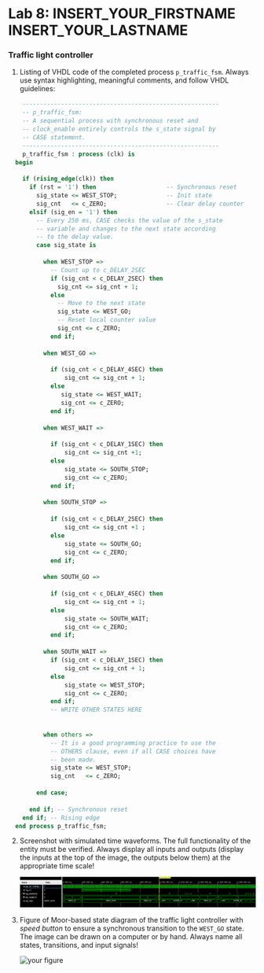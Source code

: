 # Lab 8: INSERT_YOUR_FIRSTNAME INSERT_YOUR_LASTNAME

### Traffic light controller

1. Listing of VHDL code of the completed process `p_traffic_fsm`. Always use syntax highlighting, meaningful comments, and follow VHDL guidelines:

```vhdl
    --------------------------------------------------------
    -- p_traffic_fsm:
    -- A sequential process with synchronous reset and
    -- clock_enable entirely controls the s_state signal by
    -- CASE statement.
    --------------------------------------------------------
    p_traffic_fsm : process (clk) is
  begin

    if (rising_edge(clk)) then
      if (rst = '1') then                    -- Synchronous reset
        sig_state <= WEST_STOP;              -- Init state
        sig_cnt   <= c_ZERO;                 -- Clear delay counter
      elsif (sig_en = '1') then
        -- Every 250 ms, CASE checks the value of the s_state
        -- variable and changes to the next state according
        -- to the delay value.
        case sig_state is

          when WEST_STOP =>
            -- Count up to c_DELAY_2SEC
            if (sig_cnt < c_DELAY_2SEC) then
              sig_cnt <= sig_cnt + 1;
            else
              -- Move to the next state
              sig_state <= WEST_GO;
              -- Reset local counter value
              sig_cnt <= c_ZERO;
            end if;

          when WEST_GO =>
            
            if (sig_cnt < c_DELAY_4SEC) then
                sig_cnt <= sig_cnt + 1;
            else
               sig_state <= WEST_WAIT;
               sig_cnt <= c_ZERO;
            end if;
            
          when WEST_WAIT =>
            
            if (sig_cnt < c_DELAY_1SEC) then
                sig_cnt <= sig_cnt +1;
            else
                sig_state <= SOUTH_STOP;
                sig_cnt <= c_ZERO;
            end if;
            
          when SOUTH_STOP =>
          
            if (sig_cnt < c_DELAY_2SEC) then
                sig_cnt <= sig_cnt +1 ;
            else
                sig_state <= SOUTH_GO;
                sig_cnt <= c_ZERO;
            end if;
           
          when SOUTH_GO =>
          
            if (sig_cnt < c_DELAY_4SEC) then
                sig_cnt <= sig_cnt + 1;
            else
                sig_state <= SOUTH_WAIT;
                sig_cnt <= c_ZERO;
            end if;
            
          when SOUTH_WAIT =>
            if (sig_cnt < c_DELAY_1SEC) then
                sig_cnt <= sig_cnt + 1;
            else
                sig_state <= WEST_STOP;
                sig_cnt <= c_ZERO;
            end if;
            -- WRITE OTHER STATES HERE


          when others =>
            -- It is a good programming practice to use the
            -- OTHERS clause, even if all CASE choices have
            -- been made.
            sig_state <= WEST_STOP;
            sig_cnt   <= c_ZERO;

        end case;

      end if; -- Synchronous reset
    end if; -- Rising edge
  end process p_traffic_fsm;
```

2. Screenshot with simulated time waveforms. The full functionality of the entity must be verified. Always display all inputs and outputs (display the inputs at the top of the image, the outputs below them) at the appropriate time scale!

   ![simulace](simulace.PNG)

3. Figure of Moor-based state diagram of the traffic light controller with *speed button* to ensure a synchronous transition to the `WEST_GO` state. The image can be drawn on a computer or by hand. Always name all states, transitions, and input signals!

   ![your figure]()
